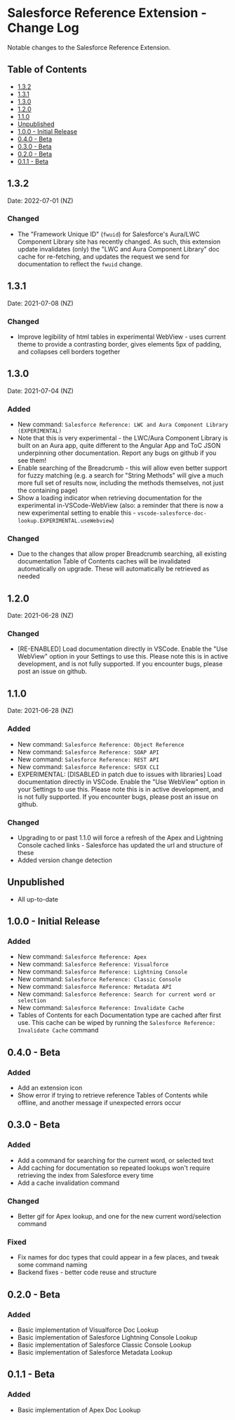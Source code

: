 # Salesforce Reference Extension - Change Log

Notable changes to the Salesforce Reference Extension.

## Table of Contents
- [1.3.2](#132)
- [1.3.1](#131)
- [1.3.0](#130)
- [1.2.0](#120)
- [1.1.0](#110)
- [Unpublished](#unpublished)
- [1.0.0 - Initial Release](#100---initial-release)
- [0.4.0 - Beta](#040---beta)
- [0.3.0 - Beta](#030---beta)
- [0.2.0 - Beta](#020---beta)
- [0.1.1 - Beta](#011---beta)

## 1.3.2
Date: 2022-07-01 (NZ)
### Changed
 - The "Framework Unique ID" (`fwuid`) for Salesforce's Aura/LWC Component Library site has recently changed. As such, this extension update invalidates (only) the "LWC and Aura Component Library" doc cache for re-fetching, and updates the request we send for documentation to reflect the `fwuid` change.

## 1.3.1
Date: 2021-07-08 (NZ)
### Changed
 - Improve legibility of html tables in experimental WebView - uses current theme to provide a contrasting border, gives elements 5px of padding, and collapses cell borders together

## 1.3.0
Date: 2021-07-04 (NZ)
### Added
 - New command: `Salesforce Reference: LWC and Aura Component Library (EXPERIMENTAL)`
  - Note that this is very experimental - the LWC/Aura Component Library is built on an Aura app, quite different to the Angular App and ToC JSON underpinning other documentation. Report any bugs on github if you see them!
 - Enable searching of the Breadcrumb - this will allow even better support for fuzzy matching (e.g. a search for "String Methods" will give a much more full set of results now,  including the methods themselves, not just the containing page)
 - Show a loading indicator when retrieving documentation for the experimental in-VSCode-WebView (also: a reminder that there is now a new experimental setting to enable this - `vscode-salesforce-doc-lookup.EXPERIMENTAL.useWebview`)
### Changed
 - Due to the changes that allow proper Breadcrumb searching, all existing documentation Table of Contents caches will be invalidated automatically on upgrade. These will automatically be retrieved as needed

## 1.2.0
Date: 2021-06-28 (NZ)
### Changed
 - \[RE-ENABLED\] Load documentation directly in VSCode. Enable the "Use WebView" option in your Settings to use this. Please note this is in active development, and is not fully supported. If you encounter bugs, please post an issue on github.
## 1.1.0
Date: 2021-06-28 (NZ)
### Added
 - New command: `Salesforce Reference: Object Reference`
 - New command: `Salesforce Reference: SOAP API`
 - New command: `Salesforce Reference: REST API`
 - New command: `Salesforce Reference: SFDX CLI`
 - EXPERIMENTAL: [DISABLED in patch due to issues with libraries] Load documentation directly in VSCode. Enable the "Use WebView" option in your Settings to use this. Please note this is in active development, and is not fully supported. If you encounter bugs, please post an issue on github.
### Changed
 - Upgrading to or past 1.1.0 will force a refresh of the Apex and Lightning Console cached links - Salesforce has updated the url and structure of these
 - Added version change detection
## Unpublished
 - All up-to-date
## 1.0.0 - Initial Release
### Added
 - New command: `Salesforce Reference: Apex`
 - New command: `Salesforce Reference: Visualforce`
 - New command: `Salesforce Reference: Lightning Console`
 - New command: `Salesforce Reference: Classic Console`
 - New command: `Salesforce Reference: Metadata API`
 - New command: `Salesforce Reference: Search for current word or selection`
 - New command: `Salesforce Reference: Invalidate Cache`
 - Tables of Contents for each Documentation type are cached after first use. This cache can be wiped by running the `Salesforce Reference: Invalidate Cache` command

## 0.4.0 - Beta
### Added
- Add an extension icon
- Show error if trying to retrieve reference Tables of Contents while offline, and another message if unexpected errors occur

## 0.3.0 - Beta
### Added
- Add a command for searching for the current word, or selected text
- Add caching for documentation so repeated lookups won't require retrieving the index from Salesforce every time
- Add a cache invalidation command
### Changed
- Better gif for Apex lookup, and one for the new current word/selection command
### Fixed
- Fix names for doc types that could appear in a few places, and tweak some command naming
- Backend fixes - better code reuse and structure

## 0.2.0 - Beta
### Added
- Basic implementation of Visualforce Doc Lookup
- Basic implementation of Salesforce Lightning Console Lookup
- Basic implementation of Salesforce Classic Console Lookup
- Basic implementation of Salesforce Metadata Lookup

## 0.1.1 - Beta
### Added
- Basic implementation of Apex Doc Lookup
